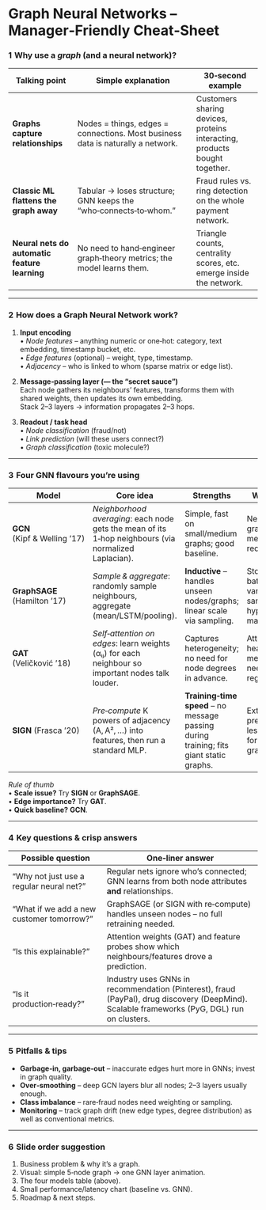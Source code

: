 # Graph Neural Networks – Manager‑Friendly Cheat‑Sheet

### 1  Why use a *graph* (and a neural network)?
| Talking point | Simple explanation | 30‑second example |
|---------------|-------------------|-------------------|
| **Graphs capture relationships** | Nodes = things, edges = connections. Most business data is naturally a network. | Customers sharing devices, proteins interacting, products bought together. |
| **Classic ML flattens the graph away** | Tabular → loses structure; GNN keeps the “who‑connects‑to‑whom.” | Fraud rules vs. ring detection on the whole payment network. |
| **Neural nets do automatic feature learning** | No need to hand‑engineer graph‑theory metrics; the model learns them. | Triangle counts, centrality scores, etc. emerge inside the network. |

---

### 2  How does a Graph Neural Network work?
1. **Input encoding**  
   • *Node features* – anything numeric or one‑hot: category, text embedding, timestamp bucket, etc.  
   • *Edge features* (optional) – weight, type, timestamp.  
   • *Adjacency* – who is linked to whom (sparse matrix or edge list).

2. **Message‑passing layer (— the “secret sauce”)**  
   Each node gathers its neighbours’ features, transforms them with shared weights, then updates its own embedding.  
   Stack 2–3 layers → information propagates 2–3 hops.

3. **Readout / task head**  
   • *Node classification* (fraud/not)  
   • *Link prediction* (will these users connect?)  
   • *Graph classification* (toxic molecule?)

---

### 3  Four GNN flavours you’re using
| Model | Core idea | Strengths | Watch‑outs |
|-------|-----------|-----------|------------|
| **GCN** (Kipf & Welling ’17) | *Neighborhood averaging*: each node gets the mean of its 1‑hop neighbours (via normalized Laplacian). | Simple, fast on small/medium graphs; good baseline. | Needs full graph in GPU memory; fixed receptive field. |
| **GraphSAGE** (Hamilton ’17) | *Sample & aggregate*: randomly sample neighbours, aggregate (mean/LSTM/pooling). | **Inductive** – handles unseen nodes/graphs; linear scale via sampling. | Stochastic batches add variance; sampling hyper‑params matter. |
| **GAT** (Veličković ’18) | *Self‑attention on edges*: learn weights (αᵢⱼ) for each neighbour so important nodes talk louder. | Captures heterogeneity; no need for node degrees in advance. | Attention heads ↑ memory; needs careful regularisation. |
| **SIGN** (Frasca ’20) | *Pre‑compute* K powers of adjacency (A, A², …) into features, then run a standard MLP. | **Training‑time speed** – no message passing during training; fits giant static graphs. | Extra offline preprocessing; less flexible for dynamic graphs. |

*Rule of thumb*  
• **Scale issue?** Try **SIGN** or **GraphSAGE**.  
• **Edge importance?** Try **GAT**.  
• **Quick baseline?** **GCN**.

---

### 4  Key questions & crisp answers
| Possible question | One‑liner answer |
|-------------------|------------------|
| “Why not just use a regular neural net?” | Regular nets ignore who’s connected; GNN learns from both node attributes **and** relationships. |
| “What if we add a new customer tomorrow?” | GraphSAGE (or SIGN with re‑compute) handles unseen nodes – no full retraining needed. |
| “Is this explainable?” | Attention weights (GAT) and feature probes show which neighbours/features drove a prediction. |
| “Is it production‑ready?” | Industry uses GNNs in recommendation (Pinterest), fraud (PayPal), drug discovery (DeepMind). Scalable frameworks (PyG, DGL) run on clusters. |

---

### 5  Pitfalls & tips
* **Garbage‑in, garbage‑out** – inaccurate edges hurt more in GNNs; invest in graph quality.  
* **Over‑smoothing** – deep GCN layers blur all nodes; 2–3 layers usually enough.  
* **Class imbalance** – rare‑fraud nodes need weighting or sampling.  
* **Monitoring** – track graph drift (new edge types, degree distribution) as well as conventional metrics.

---

### 6  Slide order suggestion
1. Business problem & why it’s a graph.  
2. Visual: simple 5‑node graph → one GNN layer animation.  
3. The four models table (above).  
4. Small performance/latency chart (baseline vs. GNN).  
5. Roadmap & next steps.
